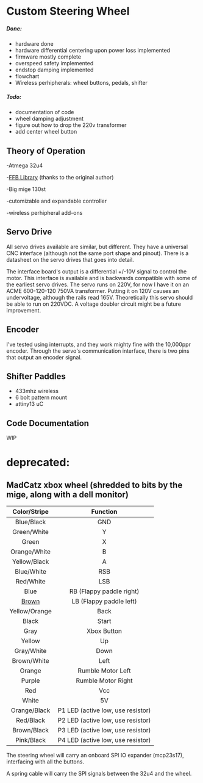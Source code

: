 # Custom Steering Wheel

##### Done:

- hardware done
- hardware differential centering upon power loss implemented
- firmware mostly complete
- overspeed safety implemented
- endstop damping implemented
- flowchart
- Wireless perhipherals: wheel buttons, pedals, shifter

##### Todo:

- documentation of code
- wheel damping adjustment
- figure out how to drop the 220v transformer
- add center wheel button

## Theory of Operation

-Atmega 32u4

-[FFB Library](https://github.com/joesphan/ArduinoJoystickWithFFBLibrary) (thanks to the original author)

-Big mige 130st

-cutomizable and expandable controller

-wireless perhipheral add-ons



## Servo Drive

All servo drives available are similar, but different. They have a universal CNC interface (although not the same port shape and pinout). There is a datasheet on the servo drives that goes into detail.



The interface board's output is a differential +/-10V signal to control the motor. This interface is available and is backwards compatible with some of the earliest servo drives. The servo runs on 220V, for now I have it on an ACME 600-120-120 750VA transformer. Putting it on 120V causes an undervoltage, although the rails read 165V. Theoretically this servo should be able to run on 220VDC. A voltage doubler circuit might be a future improvement.

## Encoder

I've tested using interrupts, and they work mighty fine with the 10,000ppr encoder. Through the servo's communication interface, there is two pins that output an encoder signal.

## Shifter Paddles
- 433mhz wireless
- 6 bolt pattern mount
- attiny13 uC

## Code Documentation



WIP

# deprecated:

## MadCatz xbox wheel (shredded to bits by the mige, along with a dell monitor)

|             Color/Stripe              |         Function         |
| :-----------------------------------: | :----------------------: |
|              Blue/Black              |           GND            |
|              Green/White              |            Y             |
|                 Green                 |            X             |
|             Orange/White              |            B             |
|             Yellow/Black              |            A             |
|              Blue/White               |           RSB            |
|               Red/White               |           LSB            |
|                 Blue                  | RB (Flappy paddle right) |
| [Brown](https://youtu.be/lzqCQxi3ENE) | LB (Flappy paddle left)  |
| Yellow/Orange | Back |
| Black | Start |
| Gray | Xbox Button |
| Yellow | Up |
|              Gray/White               |               Down                |
|              Brown/White              |               Left                |
|                Orange                 |         Rumble Motor Left         |
|                Purple                 |        Rumble Motor Right         |
|                  Red                  |                Vcc                |
| White | 5V |
| Orange/Black | P1 LED (active low, use resistor) |
| Red/Black | P2 LED (active low, use resistor) |
| Brown/Black | P3 LED (active low, use resistor) |
| Pink/Black | P4 LED (active low, use resistor) |

The steering wheel will carry an onboard SPI IO expander (mcp23s17), interfacing with all the buttons.

A spring cable will carry the SPI signals between the 32u4 and the wheel.
